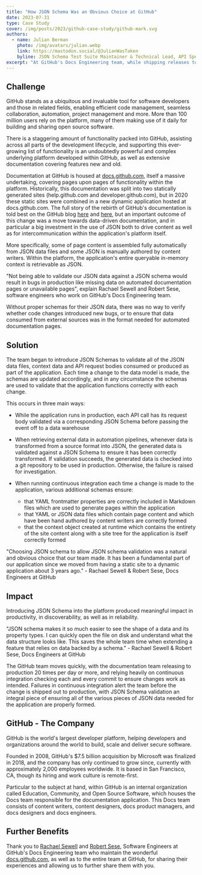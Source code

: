 ```yaml
---
title: "How JSON Schema Was an Obvious Choice at GitHub"
date: 2023-07-31
type: Case Study
cover: /img/posts/2023/github-case-study/github-mark.svg
authors:
  - name: Julian Berman
    photo: /img/avatars/julian.webp
    link: https://mastodon.social/@JulianWasTaken
    byline: JSON Schema Test Suite Maintainer & Technical Lead, API Specifications @Postman
excerpt: "At GitHub's Docs Engineering team, while shipping releases to production 20 times per day or more, JSON Schema is critical in increasing confidence in changes to data, content and APIs."
---
```


## Challenge

GitHub stands as a ubiquitous and invaluable tool for software developers and those in related fields, enabling efficient code management, seamless collaboration, automation, project management and more.
More than 100 million users rely on the platform, many of them making use of it daily for building and sharing open source software.

There is a staggering amount of functionality packed into GitHub, assisting across all parts of the development lifecycle, and supporting this ever-growing list of functionality is an undoubtedly powerful and complex underlying platform developed within GitHub, as well as extensive documentation covering features new and old.

Documentation at GitHub is housed at [docs.github.com](https://docs.github.com), itself a massive undertaking, covering pages upon pages of functionality within the platform.
Historically, this documentation was split into two statically generated sites (help.github.com and developer.github.com), but in 2020 these static sites were combined in a new dynamic application hosted at docs.github.com.
The full story of the rebirth of GitHub's documentation is told best on the GitHub blog [here](https://github.blog/2020-10-14-how-we-open-sourced-docs-github-com/) and [here](https://github.blog/2020-07-02-how-we-launched-docs-github-com/), but an important outcome of this change was a move towards data-driven documentation, and in particular a big investment in the use of JSON both to drive content as well as for intercommunication within the application's platform itself.

More specifically, some of page content is assembled fully automatically from JSON data files and some JSON is manually authored by content writers.
Within the platform, the application's entire queryable in-memory context is retrievable as JSON.

"Not being able to validate our JSON data against a JSON schema would result in bugs in production like missing data on automated documentation pages or unavailable pages", explain Rachael Sewell and Robert Sese, software engineers who work on GitHub's Docs Engineering team.

Without proper schemas for their JSON data, there was no way to verify whether code changes introduced new bugs, or to ensure that data consumed from external sources was in the format needed for automated documentation pages.

## Solution

The team began to introduce JSON Schemas to validate all of the JSON data files, context data and API request bodies consumed or produced as part of the application.
Each time a change to the data model is made, the schemas are updated accordingly, and in any circumstance the schemas are used to validate that the application functions correctly with each change.

This occurs in three main ways:

  * While the application runs in production, each API call has its request body validated via a corresponding JSON Schema before passing the event off to a data warehouse
  * When retrieving external data in automation pipelines, whenever data is transformed from a source format into JSON, the generated data is validated against a JSON Schema to ensure it has been correctly transformed.
    If validation succeeds, the generated data is checked into a git repository to be used in production.
    Otherwise, the failure is raised for investigation.
  * When running continuous integration each time a change is made to the application, various additional schemas ensure:

    * that YAML frontmatter properties are correctly included in Markdown files which are used to generate pages within the application
    * that YAML or JSON data files which contain page content and which have been hand authored by content writers are correctly formed
    * that the context object created at runtime which contains the entirety of the site content along with a site tree for the application is itself correctly formed

<p className="text-2xl my-10">"Choosing JSON schema to allow JSON schema validation was a natural and obvious choice that our team made. It has been a fundamental part of our application since we moved from having a static site to a dynamic application about 3 years ago." - Rachael Sewell & Robert Sese, Docs Engineers at GitHub</p>

## Impact

Introducing JSON Schema into the platform produced meaningful impact in productivity, in discoverability, as well as in reliability.

<p className="text-2xl my-10">"JSON schema makes it so much easier to see the shape of a data and its property types. I can quickly open the file on disk and understand what the data structure looks like. This saves the whole team time when extending a feature that relies on data backed by a schema." - Rachael Sewell & Robert Sese, Docs Engineers at GitHub</p>

The GitHub team moves quickly, with the documentation team releasing to production 20 times per day or more, and relying heavily on continuous integration checking each and every commit to ensure changes work as intended.
Failures in continuous integration alert the team before the change is shipped out to production, with JSON Schema validation an integral piece of ensuring all of the various pieces of JSON data needed for the application are properly formed.

## GitHub - The Company

<p className="text-2xl my-10">GitHub is the world's largest developer platform, helping developers and organizations around the world to build, scale and deliver secure software.</p>

Founded in 2008, GitHub's $7.5 billion acquisition by Microsoft was finalized in 2018, and the company has only continued to grow since, currently with approximately 2,000 employees worldwide.
It is based in San Francisco, CA, though its hiring and work culture is remote-first.

Particular to the subject at hand, within GitHub is an internal organization called Education, Community, and Open Source Software, which houses the Docs team responsible for the documentation application.
This Docs team consists of content writers, content designers, docs product managers, and docs designers and docs engineers.

## Further Benefits

Thank you to [Rachael Sewell](https://github.com/rachmari) and [Robert Sese](https://github.com/rsese), Software Engineers at GitHub's Docs Engineering team who maintain the wonderful [docs.github.com](https://docs.github.com), as well as to the entire team at GitHub, for sharing their experiences and allowing us to further share them with you.
